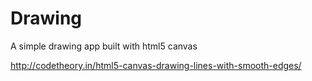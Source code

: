 Drawing
=======

A simple drawing app built with html5 canvas


http://codetheory.in/html5-canvas-drawing-lines-with-smooth-edges/

